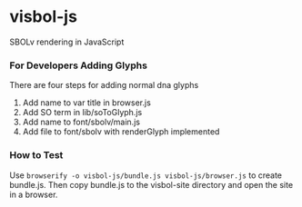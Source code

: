 # visbol-js
SBOLv rendering in JavaScript

### For Developers Adding Glyphs
There are four steps for adding normal dna glyphs
1) Add name to var title in browser.js
2) Add SO term in lib/soToGlyph.js
3) Add name to font/sbolv/main.js
4) Add file to font/sbolv with renderGlyph implemented

### How to Test
Use `browserify -o visbol-js/bundle.js visbol-js/browser.js` to create bundle.js. Then copy bundle.js to the visbol-site directory and open the site in a browser.
